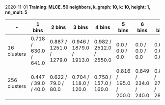 

2020-11-01 **Training. MLCE. 50 neighbors, k_graph: 10, k: 10, height: 1, nn_mult: 5** 

-|1 bins|2 bins|3 bins|4 bins|5 bins|6 bins|7 bins|8 bins|9 bins|10 bins|11 bins|12 bins|13 bins|14 bins
---|---|---|---|---|---|---|---|---|---|---|---|---|---|---
16 clusters|0.718 / 630.0 / 641.0|0.887 / 1251.0 / 1279.0|0.946 / 1879.0 / 1913.0|0.982 / 2512.0 / 2550.0|0.0 / 0.0 / 0.0|0.0 / 0.0 / 0.0|0.0 / 0.0 / 0.0|0.0 / 0.0 / 0.0|0.0 / 0.0 / 0.0|0.0 / 0.0 / 0.0|0.0 / 0.0 / 0.0|0.0 / 0.0 / 0.0|0.0 / 0.0 / 0.0|0.0 / 0.0 / 0.0
256 clusters|0.447 / 39.0 / 40.0|0.622 / 79.0 / 80.0|0.704 / 118.0 / 120.0|0.758 / 157.0 / 160.0|0.816 / 195.0 / 200.0|0.849 / 234.0 / 240.0|0.869 / 273.0 / 280.0|0.888 / 312.0 / 320.0|0.904 / 350.0 / 359.0|0.916 / 389.0 / 399.0|0.936 / 428.0 / 438.0|0.946 / 467.0 / 478.0|0.95 / 506.0 / 518.0|0.954 / 545.0 / 558.0